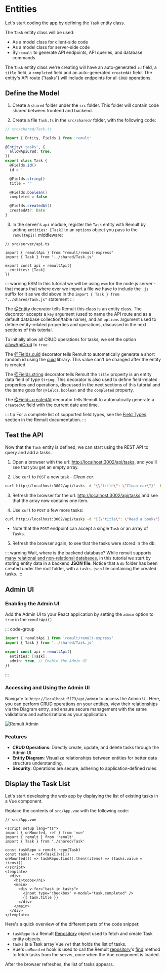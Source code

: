 # Entities

Let's start coding the app by defining the `Task` entity class.

The `Task` entity class will be used:

- As a model class for client-side code
- As a model class for server-side code
- By `remult` to generate API endpoints, API queries, and database commands

The `Task` entity class we're creating will have an auto-generated `id` field, a `title` field, a `completed` field and an auto-generated `createdAt` field. The entity's API route ("tasks") will include endpoints for all `CRUD` operations.

## Define the Model

1. Create a `shared` folder under the `src` folder. This folder will contain code shared between frontend and backend.

2. Create a file `Task.ts` in the `src/shared/` folder, with the following code:

```ts
// src/shared/Task.ts

import { Entity, Fields } from 'remult'

@Entity('tasks', {
  allowApiCrud: true,
})
export class Task {
  @Fields.id()
  id = ''

  @Fields.string()
  title = ''

  @Fields.boolean()
  completed = false

  @Fields.createdAt()
  createdAt?: Date
}
```

3. In the server's `api` module, register the `Task` entity with Remult by adding `entities: [Task]` to an `options` object you pass to the `remultApi()` middleware:

```ts{4,7}
// src/server/api.ts

import { remultApi } from "remult/remult-express"
import { Task } from "../shared/Task.js"

export const api = remultApi({
  entities: [Task]
})
```

::: warning ESM
In this tutorial we will be using `esm` for the node.js server - that means that where ever we import a file we have to include the `.js` suffix for it as we did above in the `import { Task } from "../shared/Task.js"` statement
:::

The [@Entity](../../docs/ref_entity.md) decorator tells Remult this class is an entity class. The decorator accepts a `key` argument (used to name the API route and as a default database collection/table name), and an `options` argument used to define entity-related properties and operations, discussed in the next sections of this tutorial.

To initially allow all CRUD operations for tasks, we set the option [allowApiCrud](../../docs/ref_entity.md#allowapicrud) to `true`.

The [@Fields.cuid](../../docs/field-types.md#fields-cuid) decorator tells Remult to automatically generate a short random id using the [cuid](https://github.com/paralleldrive/cuid) library. This value can't be changed after the entity is created.

The [@Fields.string](../../docs/field-types.md#fields-string) decorator tells Remult the `title` property is an entity data field of type `String`. This decorator is also used to define field-related properties and operations, discussed in the next sections of this tutorial and the same goes for `@Fields.boolean` and the `completed` property.

The [@Fields.createdAt](../../docs/field-types.md#fields-createdat) decorator tells Remult to automatically generate a `createdAt` field with the current date and time.

::: tip
For a complete list of supported field types, see the [Field Types](../../docs/field-types.md) section in the Remult documentation.
:::

## Test the API

Now that the `Task` entity is defined, we can start using the REST API to query and add a tasks.

1. Open a browser with the url: [http://localhost:3002/api/tasks](http://localhost:3002/api/tasks), and you'll see that you get an empty array.

2. Use `curl` to `POST` a new task - _Clean car_.

```sh
curl http://localhost:3002/api/tasks -d "{\"title\": \"Clean car\"}" -H "Content-Type: application/json"
```

3. Refresh the browser for the url: [http://localhost:3002/api/tasks](http://localhost:3002/api/tasks) and see that the array now contains one item.

4. Use `curl` to `POST` a few more tasks:

```sh
curl http://localhost:3002/api/tasks -d "[{\"title\": \"Read a book\"},{\"title\": \"Take a nap\", \"completed\":true },{\"title\": \"Pay bills\"},{\"title\": \"Do laundry\"}]" -H "Content-Type: application/json"
```

- Note that the `POST` endpoint can accept a single `Task` or an array of `Task`s.

5. Refresh the browser again, to see that the tasks were stored in the db.

::: warning Wait, where is the backend database?
While remult supports [many relational and non-relational databases](https://remult.dev/docs/installation/database/), in this tutorial we start by storing entity data in a backend **JSON file**. Notice that a `db` folder has been created under the root folder, with a `tasks.json` file containing the created tasks.
:::

## Admin UI

### Enabling the Admin UI

Add the Admin UI to your React application by setting the `admin` option to `true` in the `remultApi()`

::: code-group

```ts [src/server/api.ts]
import { remultApi } from 'remult/remult-express'
import { Task } from '../shared/Task.js'

export const api = remultApi({
  entities: [Task],
  admin: true, // Enable the Admin UI
})
```

:::

### Accessing and Using the Admin UI

Navigate to `http://localhost:5173/api/admin` to access the Admin UI. Here, you can perform CRUD operations on your entities, view their relationships via the Diagram entry, and ensure secure management with the same validations and authorizations as your application.

![Remult Admin](/remult-admin.png)

### Features

- **CRUD Operations**: Directly create, update, and delete tasks through the Admin UI.
- **Entity Diagram**: Visualize relationships between entities for better data structure understanding.
- **Security**: Operations are secure, adhering to application-defined rules.

## Display the Task List

Let's start developing the web app by displaying the list of existing tasks in a Vue component.

Replace the contents of `src/App.vue` with the following code:

```vue
// src/App.vue

<script setup lang="ts">
import { onMounted, ref } from 'vue'
import { remult } from 'remult'
import { Task } from './shared/Task'

const taskRepo = remult.repo(Task)
const tasks = ref<Task[]>([])
onMounted(() => taskRepo.find().then((items) => (tasks.value = items)))
</script>
<template>
  <div>
    <h1>todos</h1>
    <main>
      <div v-for="task in tasks">
        <input type="checkbox" v-model="task.completed" />
        {{ task.title }}
      </div>
    </main>
  </div>
</template>
```

Here's a quick overview of the different parts of the code snippet:

- `taskRepo` is a Remult [Repository](../../docs/ref_repository.md) object used to fetch and create Task entity objects.
- `tasks` is a Task array Vue `ref` that holds the list of tasks.
- Vue's `onMounted` hook is used to call the Remult [repository](../../docs/ref_repository.md)'s [find](../../docs/ref_repository.md#find) method to fetch tasks from the server, once when the Vue component is loaded.

After the browser refreshes, the list of tasks appears.
